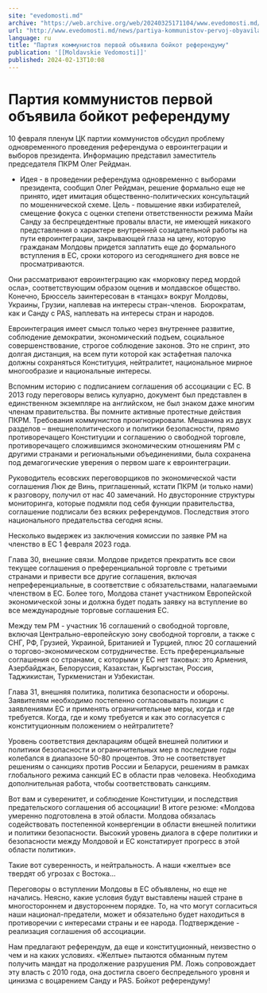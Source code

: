 ```yaml
---
site: "evedomosti.md"
archive: "https://web.archive.org/web/20240325171104/www.evedomosti.md/news/partiya-kommunistov-pervoj-obyavila-bojkot-referendumu"
url: "http://www.evedomosti.md/news/partiya-kommunistov-pervoj-obyavila-bojkot-referendumu"
language: ru
title: "Партия коммунистов первой объявила бойкот референдуму"
publication: '[[Moldavskie Vedomosti]]'
published: 2024-02-13T10:08
---
```


# Партия коммунистов первой объявила бойкот референдуму

10 февраля пленум ЦК партии коммунистов обсудил проблему одновременного проведения референдума о евроинтеграции и выборов президента. Информацию представил заместитель председателя ПКРМ Олег Рейдман.

- Идея - в проведении референдума одновременно с выборами президента, сообщил Олег Рейдман, решение формально еще не принято, идет имитация общественно-политических консультаций по мошеннической схеме. Цель - повышение явки избирателей, смещение фокуса с оценки степени ответственности режима Майи Санду за беспрецедентные провалы власти, не имеющей никакого представления о характере внутренней созидательной работы на пути евроинтеграции, закрывающей глаза на цену, которую гражданам Молдовы придется заплатить еще до формального вступления в ЕС, сроки которого из сегодняшнего дня вовсе не просматриваются.

Они рассматривают евроинтеграцию как «морковку перед мордой осла», соответствующим образом оценив и молдавское общество. Конечно, Брюссель заинтересован в «танцах» вокруг Молдовы, Украины, Грузии, наплевав на интересы стран-членов.  Бюрократам, как и Санду с PAS, наплевать на интересы стран и народов.

Евроинтеграция имеет смысл только через внутреннее развитие, соблюдение демократии, экономический подъем, социальное совершенствование, строгое соблюдение законов. Это не спринт, это долгая дистанция, на всем пути которой как эстафетная палочка должны сохраняться Конституция, нейтралитет, национальное мирное многообразие и национальные интересы.

Вспомним историю с подписанием соглашения об ассоциации с ЕС. В 2013 году переговоры велись кулуарно, документ был представлен в единственном экземпляре на английском, не был знаком даже многим членам правительства. Вы помните активные протестные действия ПКРМ. Требования коммунистов проигнорировали. Мешанина из двух разделов – внешнеполитического и политики безопасности, прямо противоречащего Конституции и соглашению о свободной торговле, противоречащего сложившимся экономическим отношениям РМ с другими странами и региональными объединениями, была сохранена под демагогические уверения о первом шаге к евроинтеграции.

Руководитель есовских переговорщиков по экономической части соглашения Люк де Винь, приглашенный, кстати ПКРМ (и только нами) к разговору, получил от нас 40 замечаний. Но двусторонние структуры мониторинга, которые подмяли под себя функции правительства, соглашение подписали без всяких референдумов. Последствия этого национального предательства сегодня ясны.

Несколько выдержек из заключения комиссии по заявке РМ на членство в ЕС 1 февраля 2023 года.

Глава 30, внешние связи. Молдове придется прекратить все свои текущее соглашения о преференциальной торговле с третьими странами и привести все другие соглашения, включая непреференциальные, в соответствие с обязательствами, налагаемыми членством в ЕС. Более того, Молдова станет участником Европейской экономической зоны и должна будет подать заявку на вступление во все международные торговые соглашения ЕС.

Между тем РМ - участник 16 соглашений о свободной торговле, включая Центрально-европейскую зону свободной торговли, а также с СНГ, РФ, Грузией, Украиной, Британией и Турцией, плюс 20 соглашений о торгово-экономическом сотрудничестве. Есть преференциальные соглашения со странами, с которыми у ЕС нет таковых: это Армения, Азербайджан, Белоруссия, Казахстан, Кыргызстан, Россия, Таджикистан, Туркменистан и Узбекистан.

Глава 31, внешняя политика, политика безопасности и обороны. Заявителям необходимо постепенно согласовывать позиции с заявлениями ЕС и применять ограничительные меры, когда и где требуется. Когда, где и кому требуется и как это согласуется с конституционным положением о нейтралитете?

Уровень соответствия декларациям общей внешней политики и политики безопасности и ограничительных мер в последние годы колебался в диапазоне 50-80 процентов. Это не соответствует решениям о санкциях против России и Беларуси, решениям в рамках глобального режима санкций ЕС в области прав человека. Необходима дополнительная работа, чтобы соответствовать санкциям.

Вот вам и суверенитет, и соблюдение Конституции, и последствия предательского соглашения об ассоциации! В итоге резюме: «Молдова умеренно подготовлена в этой области. Молдова обязалась содействовать постепенной конвергенции в области внешней политики и политики безопасности. Высокий уровень диалога в сфере политики и безопасности между Молдовой и ЕС констатирует прогресс в этой области политики».

Такие вот суверенность, и нейтральность. А наши «желтые» все твердят об угрозах с Востока…

Переговоры о вступлении Молдовы в ЕС объявлены, но еще не начались. Неясно, какие условия будут выставлены нашей стране в многостороннем и двустороннем порядке. То, на что могут согласиться наши национал-предатели, может и обязательно будет находиться в противоречии с интересами страны и ее народа. Подтверждение - реализация соглашения об ассоциации.

Нам предлагают референдум, да еще и конституционный, неизвестно о чем и на каких условиях. «Желтые» пытаются обманным путем получить мандат на продолжение разрушения РМ. Ложь сопровождает эту власть с 2010 года, она достигла своего беспредельного уровня и цинизма с воцарением Санду и PAS. Бойкот референдуму!